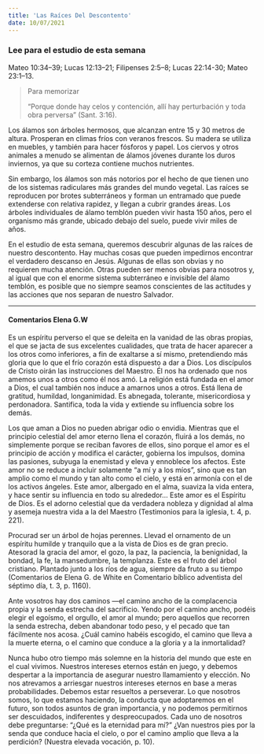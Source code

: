 ```yaml
---
title: 'Las Raíces Del Descontento'
date: 10/07/2021
---
```


### Lee para el estudio de esta semana
Mateo 10:34–39; Lucas 12:13–21; Filipenses 2:5–8; Lucas 22:14-30; Mateo 23:1–13.

> <p>Para memorizar</p>
> “Porque donde hay celos y contención, allí hay perturbación y toda obra perversa” (Sant. 3:16).

Los álamos son árboles hermosos, que alcanzan entre 15 y 30 metros de altura. Prosperan en climas fríos con veranos frescos. Su madera se utiliza en muebles, y también para hacer fósforos y papel. Los ciervos y otros animales a menudo se alimentan de álamos jóvenes durante los duros inviernos, ya que su corteza contiene muchos nutrientes.

Sin embargo, los álamos son más notorios por el hecho de que tienen uno de los sistemas radiculares más grandes del mundo vegetal. Las raíces se reproducen por brotes subterráneos y forman un entramado que puede extenderse con relativa rapidez, y llegan a cubrir grandes áreas. Los árboles individuales de álamo temblón pueden vivir hasta 150 años, pero el organismo más grande, ubicado debajo del suelo, puede vivir miles de años.

En el estudio de esta semana, queremos descubrir algunas de las raíces de nuestro descontento. Hay muchas cosas que pueden impedirnos encontrar el verdadero descanso en Jesús. Algunas de ellas son obvias y no requieren mucha atención. Otras pueden ser menos obvias para nosotros y, al igual que con el enorme sistema subterráneo e invisible del álamo temblón, es posible que no siempre seamos conscientes de las actitudes y las acciones que nos separan de nuestro Salvador.

---

#### Comentarios Elena G.W

Es un espíritu perverso el que se deleita en la vanidad de las obras propias, el que se jacta de sus excelentes cualidades, que trata de hacer aparecer a los otros como inferiores, a fin de exaltarse a sí mismo, pretendiendo más gloria que lo que el frío corazón está dispuesto a dar a Dios. Los discípulos de Cristo oirán las instrucciones del Maestro. Él nos ha ordenado que nos amemos unos a otros como él nos amó. La religión está fundada en el amor a Dios, el cual también nos induce a amarnos unos a otros. Está llena de gratitud, humildad, longanimidad. Es abnegada, tolerante, misericordiosa y perdonadora. Santifica, toda la vida y extiende su influencia sobre los demás.

Los que aman a Dios no pueden abrigar odio o envidia. Mientras que el principio celestial del amor eterno llena el corazón, fluirá a los demás, no simplemente porque se reciban favores de ellos, sino porque el amor es el principio de acción y modifica el carácter, gobierna los impulsos, domina las pasiones, subyuga la enemistad y eleva y ennoblece los afectos. Este amor no se reduce a incluir solamente “a mí y a los míos”, sino que es tan amplio como el mundo y tan alto como el cielo, y está en armonía con el de los activos ángeles. Este amor, albergado en el alma, suaviza la vida entera, y hace sentir su influencia en todo su alrededor… Este amor es el Espíritu de Dios. Es el adorno celestial que da verdadera nobleza y dignidad al alma y asemeja nuestra vida a la del Maestro (Testimonios para la iglesia, t. 4, p. 221).

Procurad ser un árbol de hojas perennes. Llevad el ornamento de un espíritu humilde y tranquilo que a la vista de Dios es de gran precio. Atesorad la gracia del amor, el gozo, la paz, la paciencia, la benignidad, la bondad, la fe, la mansedumbre, la templanza. Este es el fruto del árbol cristiano. Plantado junto a los ríos de agua, siempre da fruto a su tiempo (Comentarios de Elena G. de White en Comentario bíblico adventista del séptimo día, t. 3, p. 1160).

Ante vosotros hay dos caminos —el camino ancho de la complacencia propia y la senda estrecha del sacrificio. Yendo por el camino ancho, podéis elegir el egoísmo, el orgullo, el amor al mundo; pero aquellos que recorren la senda estrecha, deben abandonar todo peso, y el pecado que tan fácilmente nos acosa. ¿Cuál camino habéis escogido, el camino que lleva a la muerte eterna, o el camino que conduce a la gloria y a la inmortalidad?

Nunca hubo otro tiempo más solemne en la historia del mundo que este en el cual vivimos. Nuestros intereses eternos están en juego, y debemos despertar a la importancia de asegurar nuestro llamamiento y elección. No nos atrevamos a arriesgar nuestros intereses eternos en base a meras probabilidades. Debemos estar resueltos a perseverar. Lo que nosotros somos, lo que estamos haciendo, la conducta que adoptaremos en el futuro, son todos asuntos de gran importancia, y no podemos permitirnos ser descuidados, indiferentes y despreocupados. Cada uno de nosotros debe preguntarse: “¿Qué es la eternidad para mí?” ¿Van nuestros pies por la senda que conduce hacia el cielo, o por el camino amplio que lleva a la perdición? (Nuestra elevada vocación, p. 10).